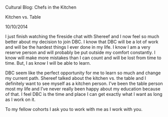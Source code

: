 Cultural Blog: Chefs in the Kitchen

Kitchen vs. Table

10/10/2014

I just finish watching the fireside chat with Shereef and I now feel so much better about my decision to join DBC. I know that DBC
will be a lot of work and will be the hardest things I ever done in my life. I know I am a very reserve person and will probably 
be put outside my comfort constantly. I know will make more mistakes than I can count and will be lost from time to time. But, I 
as know I will be able to learn.

DBC seem like the perfect opportunity for me to learn so much and change my current path. Shereef talked about the kitchen vs. the
table and I definitely want to see myself as a kitchen person. I’ve been the table person most my life and I’ve never really been 
happy about my education because of that. I feel DBC is the time and place I can get exactly what I want as long as I work on it.

To my fellow cohorts I ask you to work with me as I work with you.
